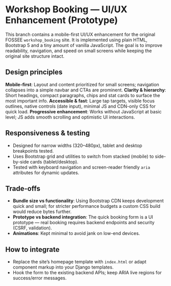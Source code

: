# Workshop Booking — UI/UX Enhancement (Prototype)

This branch contains a mobile-first UI/UX enhancement for the original FOSSEE `workshop_booking` site. It is implemented using plain HTML, Bootstrap 5 and a tiny amount of vanilla JavaScript. The goal is to improve readability, navigation, and speed on small screens while keeping the original site structure intact.

## Design principles
**Mobile-first**: Layout and content prioritized for small screens; navigation collapses into a simple navbar and CTAs are prominent.
**Clarity & hierarchy**: Short headings, compact paragraphs, chips and stat cards to surface the most important info.
**Accessible & fast**: Large tap targets, visible focus outlines, native controls (date input), minimal JS and CDN-only CSS for quick load.
**Progressive enhancement**: Works without JavaScript at basic level; JS adds smooth scrolling and optimistic UI interactions.

## Responsiveness & testing
- Designed for narrow widths (320–480px), tablet and desktop breakpoints tested.
- Uses Bootstrap grid and utilities to switch from stacked (mobile) to side-by-side cards (tablet/desktop).
- Tested with keyboard navigation and screen-reader friendly `aria` attributes for dynamic updates.

## Trade-offs
- **Bundle size vs functionality**: Using Bootstrap CDN keeps development quick and small; for stricter performance budgets a custom CSS build would reduce bytes further.
- **Prototype vs backend integration**: The quick booking form is a UI prototype — real booking requires backend endpoints and security (CSRF, validation).
- **Animations**: Kept minimal to avoid jank on low-end devices.

## How to integrate
- Replace the site’s homepage template with `index.html` or adapt component markup into your Django templates.
- Hook the form to the existing backend APIs; keep ARIA live regions for success/error messages.
